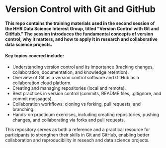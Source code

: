 # Version Control with Git and GitHub

#### This repo contains the training materials used in the second session of the HHR Data Science Interest Group, titled “Version Control with Git and GitHub.” The session introduces the fundamental concepts of version control, why it matters, and how to apply it in research and collaborative data science projects.
#### Key topics covered include:
* Understanding version control and its importance (tracking changes, collaboration, documentation, and knowledge retention).
* Overview of Git as a version control software and GitHub as a collaboration cloud platform.
* Creating and managing repositories (local and remote).
* Best practices in version control (commits, README files, .gitignore, and commit messages).
* Collaboration workflows: cloning vs forking, pull requests, and branching.
* Hands-on practicum exercises, including creating repositories, pushing changes, and collaborating via forks and pull requests.

This repository serves as both a reference and a practical resource for participants to strengthen their skills in Git and GitHub, enabling better collaboration and reproducibility in reseach and data science projects.
